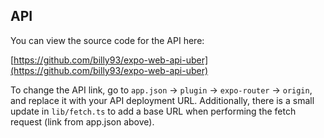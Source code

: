 ## <a name="api">API</a>

You can view the source code for the API here:

[https://github.com/billy93/expo-web-api-uber](https://github.com/billy93/expo-web-api-uber)

To change the API link, go to `app.json` -> `plugin` -> `expo-router` -> `origin`, and replace it with your API deployment URL.
Additionally, there is a small update in `lib/fetch.ts` to add a base URL when performing the fetch request (link from app.json above).
